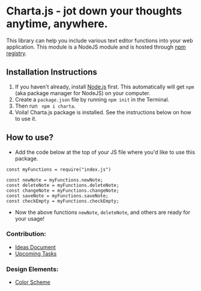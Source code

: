 # Charta.js - jot down your thoughts anytime, anywhere.


This library can help you include various text editor functions into your web application. This module is a NodeJS module and is hosted through [npm registry](https://www.npmjs.com/).

## Installation Instructions 
1) If you haven't already, install [Node.js](https://nodejs.org/en/) first. This automatically will get `npm` (aka package manager for NodeJS) on your computer. 
2) Create a `package.json` file by running `npm init` in the Terminal.  
2) Then run ` npm i charta`.
3) Voila! Charta.js package is installed. See the instructions below on how to use it. 

## How to use? 
* Add the code below at the top of your JS file where you'd like to use this package. 
```
const myFunctions = require("index.js")

const newNote = myFunctions.newNote;
const deleteNote = myFunctions.deleteNote;
const changeNote = myFunctions.changeNote;
const saveNote = myFunctions.saveNote;
const checkEmpty = myFunctions.checkEmpty;
```
* Now the above functions `newNote`, `deleteNote`, and others are ready for your usage! 


### Contribution: 

* [Ideas Document](IDEAS.md) 
* [Upcoming Tasks](TODO.md)

### Design Elements:

* [Color Scheme](https://coolors.co/ffffff-b18fcf-978897-e1bc29) 
